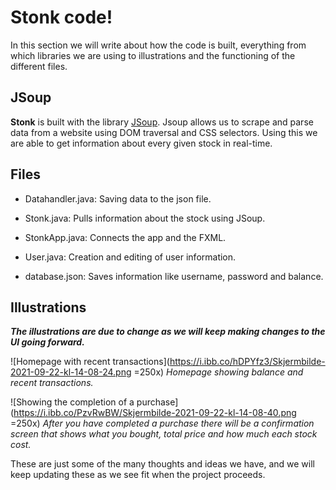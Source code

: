 # Stonk code!

In this section we will write about how the code is built, everything from which libraries we are using to illustrations and the functioning of the different files.

## JSoup
**Stonk** is built with the library [JSoup](https://jsoup.org). Jsoup allows us to scrape and parse data from a website using DOM traversal and CSS selectors. 
Using this we are able to get information about every given stock in real-time.


## Files

 - Datahandler.java: Saving data to the json file.
   
  - Stonk.java: Pulls information about the stock using JSoup.
   
  - StonkApp.java: Connects the app and the FXML.
   
  - User.java: Creation and editing of user information.
   
   - database.json: Saves information like username, password and balance.

## Illustrations
***The illustrations are due to change as we will keep making changes to the UI going forward.***

![Homepage with recent transactions](https://i.ibb.co/hDPYfz3/Skjermbilde-2021-09-22-kl-14-08-24.png =250x)
*Homepage showing balance and recent transactions.*


![Showing the completion of a purchase](https://i.ibb.co/PzvRwBW/Skjermbilde-2021-09-22-kl-14-08-40.png =250x)
*After you have completed a purchase there will be a confirmation screen that shows what you bought, total price and how much each stock cost.*

These are just some of the many thoughts and ideas we have, and we will keep updating these as we see fit when the project proceeds.